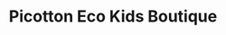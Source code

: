 ---
title: "Picotton Eco Kids Boutique"
url: /thalwil/picotton-eco-kids-boutique/
shop: Kleidung
---